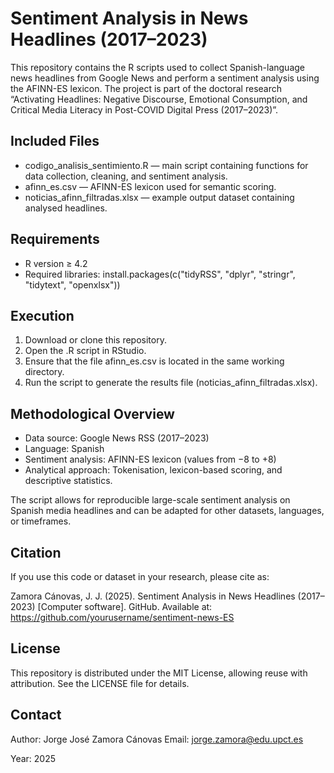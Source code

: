 # Sentiment Analysis in News Headlines (2017–2023)
This repository contains the R scripts used to collect Spanish-language news headlines from Google News and perform a sentiment analysis using the AFINN-ES lexicon.
The project is part of the doctoral research “Activating Headlines: Negative Discourse, Emotional Consumption, and Critical Media Literacy in Post-COVID Digital Press (2017–2023)”.

## Included Files
- codigo_analisis_sentimiento.R — main script containing functions for data collection, cleaning, and sentiment analysis.
- afinn_es.csv — AFINN-ES lexicon used for semantic scoring.
- noticias_afinn_filtradas.xlsx — example output dataset containing analysed headlines.

## Requirements

- R version ≥ 4.2
- Required libraries: install.packages(c("tidyRSS", "dplyr", "stringr", "tidytext", "openxlsx"))

## Execution

1. Download or clone this repository.
2. Open the .R script in RStudio.
3. Ensure that the file afinn_es.csv is located in the same working directory.
4. Run the script to generate the results file (noticias_afinn_filtradas.xlsx).

## Methodological Overview

- Data source: Google News RSS (2017–2023)
- Language: Spanish
- Sentiment analysis: AFINN-ES lexicon (values from −8 to +8)
- Analytical approach: Tokenisation, lexicon-based scoring, and descriptive statistics.

The script allows for reproducible large-scale sentiment analysis on Spanish media headlines and can be adapted for other datasets, languages, or timeframes.

## Citation

If you use this code or dataset in your research, please cite as:

Zamora Cánovas, J. J. (2025). Sentiment Analysis in News Headlines (2017–2023) [Computer software]. GitHub.
Available at: https://github.com/yourusername/sentiment-news-ES

## License

This repository is distributed under the MIT License, allowing reuse with attribution.
See the LICENSE
 file for details.

## Contact

Author: Jorge José Zamora Cánovas
Email: jorge.zamora@edu.upct.es

Year: 2025
